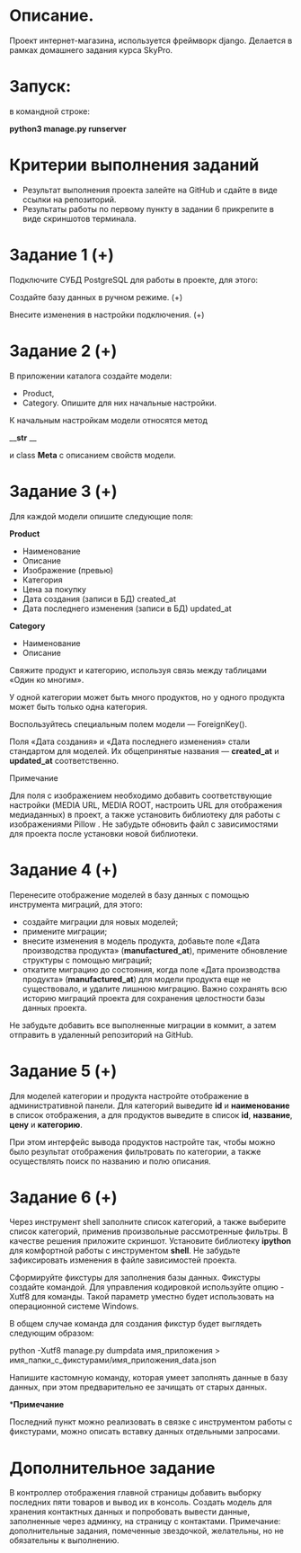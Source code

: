 # Описание.
Проект интернет-магазина, используется фреймворк django. Делается в рамках домашнего задания курса SkyPro.

# Запуск:
в командной строке:

**python3 manage.py runserver**

# Критерии выполнения заданий
- Результат выполнения проекта залейте на GitHub и сдайте в виде ссылки на репозиторий.
- Результаты работы по первому пункту в задании 6 прикрепите в виде скриншотов терминала.


# Задание 1 (+)
Подключите СУБД PostgreSQL для работы в проекте, для этого:

Создайте базу данных в ручном режиме. (+)

Внесите изменения в настройки подключения. (+)
# Задание 2 (+)
В приложении каталога создайте модели:

- Product,
- Category.
Опишите для них начальные настройки.

К начальным настройкам модели относятся метод 

____str__ __

и class **Meta**  с описанием свойств модели.

# Задание 3 (+)
Для каждой модели опишите следующие поля:

**Product**
- Наименование
- Описание
- Изображение (превью)
- Категория
- Цена за покупку
- Дата создания (записи в БД) created_at
- Дата последнего изменения (записи в БД) updated_at

**Category**
- Наименование
- Описание

Свяжите продукт и категорию, используя связь между таблицами «Один ко многим».

У одной категории может быть много продуктов, но у одного продукта может быть только одна категория.

Воспользуйтесь специальным полем модели — ForeignKey().

Поля «Дата создания» и «Дата последнего изменения» стали стандартом для моделей. 
Их общепринятые названия — **created_at** и **updated_at** соответственно.

Примечание

Для поля с изображением необходимо добавить соответствующие настройки (MEDIA URL, MEDIA ROOT, настроить URL для отображения медиаданных) в проект, а также установить библиотеку для работы с изображениями 
Pillow
. Не забудьте обновить файл с зависимостями для проекта после установки новой библиотеки.

# Задание 4 (+)
Перенесите отображение моделей в базу данных с помощью инструмента миграций, для этого:

- создайте миграции для новых моделей;
- примените миграции;
- внесите изменения в модель продукта, добавьте поле «Дата производства продукта» (**manufactured_at**), примените обновление структуры с помощью миграций;
- откатите миграцию до состояния, когда поле «Дата производства продукта» (**manufactured_at**) 
для модели продукта еще не существовало, и удалите лишнюю миграцию.
Важно сохранять всю историю миграций проекта для сохранения целостности базы данных проекта.

Не забудьте добавить все выполненные миграции в коммит, а затем отправить в удаленный репозиторий на GitHub.

# Задание 5 (+)

Для моделей категории и продукта настройте отображение в административной панели. 
Для категорий выведите **id** и **наименование** в список отображения, 
а для продуктов выведите в список **id**, **название**, **цену** и **категорию**.

При этом интерфейс вывода продуктов настройте так, 
чтобы можно было результат отображения фильтровать по категории, 
а также осуществлять поиск по названию и полю описания.

# Задание 6 (+)
Через инструмент shell заполните список категорий, 
а также выберите список категорий, применив произвольные рассмотренные фильтры. 
В качестве решения приложите скриншот.
Установите библиотеку **ipython**  для комфортной работы с инструментом **shell**. Не забудьте зафиксировать изменения в файле зависимостей проекта.



Сформируйте фикстуры для заполнения базы данных.
Фикстуры создайте командой. Для управления кодировкой используйте опцию 
-Xutf8
 для команды. Такой параметр уместно будет использовать на операционной системе Windows.

В общем случае команда для создания фикстур будет выглядеть следующим образом:

python -Xutf8 manage.py dumpdata имя_приложения > имя_папки_с_фикстурами/имя_приложения_data.json

Напишите кастомную команду, которая умеет заполнять данные в базу данных, при этом предварительно ее зачищать от старых данных.
 

***Примечание**

Последний пункт можно реализовать в связке с инструментом работы с фикстурами, 
можно описать вставку данных отдельными запросами.

# Дополнительное задание

В контроллер отображения главной страницы добавить выборку последних пяти товаров и вывод их в консоль.
Создать модель для хранения контактных данных и попробовать вывести данные, заполненные через админку, на страницу с контактами.
Примечание: дополнительные задания, помеченные звездочкой, желательны, но не обязательны к выполнению.